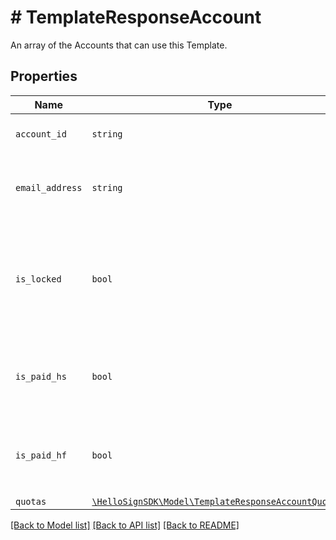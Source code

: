 # # TemplateResponseAccount

An array of the Accounts that can use this Template.

## Properties

Name | Type | Description | Notes
------------ | ------------- | ------------- | -------------
| `account_id` | ```string``` |  The id of the Account.  |  |
| `email_address` | ```string``` |  The email address associated with the Account.  |  |
| `is_locked` | ```bool``` |  Returns true if the user has been locked out of their account by a team admin.  |  |
| `is_paid_hs` | ```bool``` |  Returns true if the user has a paid HelloSign account.  |  |
| `is_paid_hf` | ```bool``` |  Returns true if the user has a paid HelloFax account.  |  |
| `quotas` | [```\HelloSignSDK\Model\TemplateResponseAccountQuota[]```](TemplateResponseAccountQuota.md) |    |  |

[[Back to Model list]](../../README.md#models) [[Back to API list]](../../README.md#endpoints) [[Back to README]](../../README.md)
